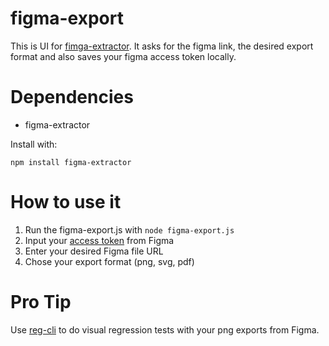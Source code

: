# figma-export

This is UI for [fimga-extractor](https://github.com/javierarce/figma-extractor). It asks for the figma link, the desired export format and also saves your figma access token locally.

# Dependencies

- figma-extractor

Install with:

`npm install figma-extractor`

# How to use it

1. Run the figma-export.js with `node figma-export.js`
2. Input your [access token](https://www.figma.com/developers/api#access-tokens) from Figma
3. Enter your desired Figma file URL
4. Chose your export format (png, svg, pdf)

# Pro Tip

Use [reg-cli](https://github.com/reg-viz/reg-cli) to do visual regression tests with your png exports from Figma.

